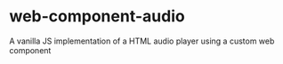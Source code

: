 # web-component-audio
A vanilla JS implementation of a HTML audio player using a custom web component
